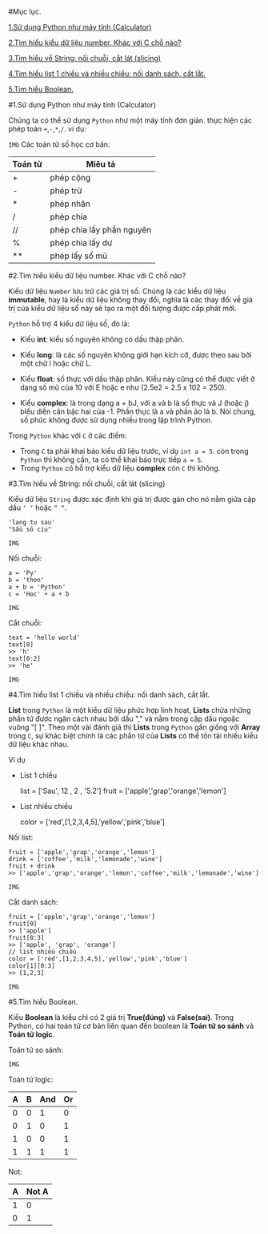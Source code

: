 #Mục lục.

[1.Sử dụng Python như máy tính (Calculator)](#Calculator)

[2.Tìm hiểu kiểu dữ liệu number. Khác với C chỗ nào?](#Number)

[3.Tìm hiểu về String: nối chuỗi, cắt lát (slicing)](#String)

[4.Tìm hiểu list 1 chiều và nhiều chiều: nối danh sách, cắt lắt.](#List)

[5.Tìm hiểu Boolean.](#Boolean) 

<a name="Calculator"></a>

#1.Sử dụng Python như máy tính (Calculator)

Chúng ta có thể sử dụng `Python` như một máy tính đơn giản. thực hiện các phép toán `+`,`-`,`*`,`/`. ví dụ:


`IMG`
Các toán tử số học cơ bản:

|**Toán tử**|**Miêu tả**|
|-----------|-----------|
| + | phép cộng|
| - | phép trừ|
| * | phép nhân|
| / | phép chia|
| // | phép chia lấy phần nguyên|
| % | phép chia lấy dư|
| ** | phép lấy số mũ|

<a name="Number"></a>

#2.Tìm hiểu kiểu dữ liệu number. Khác với C chỗ nào?

Kiểu dữ liệu `Number` lưu trữ các giá trị số. Chúng là các kiểu dữ liệu **immutable**, hay là kiểu dữ liệu không thay đổi, nghĩa là các thay đổi về giá trị của kiểu dữ liệu số này sẽ tạo ra một đối tượng được cấp phát mới.

`Python` hỗ trợ 4 kiểu dữ liệu số, đó là:

- Kiểu **int**: kiểu số nguyên không có dấu thập phân.

- Kiểu **long**: là các số nguyên không giới hạn kích cỡ, được theo sau bởi một chữ l hoặc chữ L.

- Kiểu **float**: số thực với dấu thập phân. Kiểu này cũng có thể được viết ở dạng số mũ của 10 với E hoặc e như (2.5e2 = 2.5 x 102 = 250).

- Kiểu **complex**: là trong dạng a + bJ, với a và b là số thực và J (hoặc j) biểu diễn căn bậc hai của -1. Phần thực là a và phần ảo là b. Nói chung, số phức không được sử dụng nhiều trong lập trình Python.

Trong `Python` khác với `C` ở các điểm:

- Trong `C` ta phải khai báo kiểu dữ liệu trước, ví dụ `int a = 5`. còn trong `Python` thì không cần, ta có thể khai báo trực tiếp `a = 5`.
- Trong `Python` có hỗ trợ kiểu dữ liệu **complex** còn `C` thì không. 


<a name="String"></a>
#3.Tìm hiểu về String: nối chuỗi, cắt lát (slicing)

Kiểu dữ liệu `String` được xác định khi giá trị được gán cho nó nằm giữa cặp dấu `‘ ‘` hoặc `” “`.

    'lang tu sau'
    "Sầu sô ciu"

`IMG`

Nối chuỗi:

    a = 'Py'
    b = 'thon'
    a + b = 'Python'
    c = 'Hoc' + a + b

`IMG`

Cắt chuỗi:

    text = 'hello world'
    text[0]
    >> 'h'
    text[0:2]
    >> 'he'

`IMG`

<a name="List"></a>

#4.Tìm hiểu list 1 chiều và nhiều chiều: nối danh sách, cắt lắt.

**List** trong `Python` là một kiểu dữ liệu phức hợp linh hoạt, **Lists** chứa những phần tử được ngăn cách nhau bởi dấu "," và nằm trong cặp dấu ngoặc vuông "[ ]". Theo một vài đánh giá thì **Lists** trong `Python` gần giống với **Array** trong `C`, sự khác biệt chính là các phần tử của **Lists** có thể tồn tài nhiều kiểu dữ liệu khác nhau.

Ví dụ
- List 1 chiều

    list = ['Sau', 12 , 2 , '5.2']
    fruit = ['apple','grap','orange','lemon']

- List nhiều chiều

    color = ['red',[1,2,3,4,5],'yellow','pink','blue']


Nối list:


    fruit = ['apple','grap','orange','lemon']
    drink = ['coffee','milk','lemonade','wine']
    fruit + drink 
    >> ['apple','grap','orange','lemon','coffee','milk','lemonade','wine']

`IMG`

Cắt danh sách:

    fruit = ['apple','grap','orange','lemon']
    fruit[0]
    >> ['apple']
    fruit[0:3]
    >> ['apple', 'grap', 'orange']
    // list nhiều chiều
    color = ['red',[1,2,3,4,5],'yellow','pink','blue']
    color[1][0:3]
    >> [1,2,3]


`IMG`

<a name="Boolea"></a>

#5.Tìm hiểu Boolean.

Kiểu **Boolean** là kiểu chỉ có 2 giá trị **True(đúng)** và **False(sai)**. Trong Python, có hai toán tử cơ bản liên quan đến boolean là **Toán tử so sánh** và **Toán tử logic**.

Toán tử so sánh:

`IMG`

Toán tử logic:

| A | B | And | Or |
|----|-----|----|----|
| 0 | 0 | 1 | 0 | 
| 0 | 1 | 0 | 1 | 
| 1 | 0 | 0 | 1 |
| 1 | 1 | 1 | 1 |

Not:

| A | Not A|
|---|---|
| 1 | 0|
| 0 | 1 |
